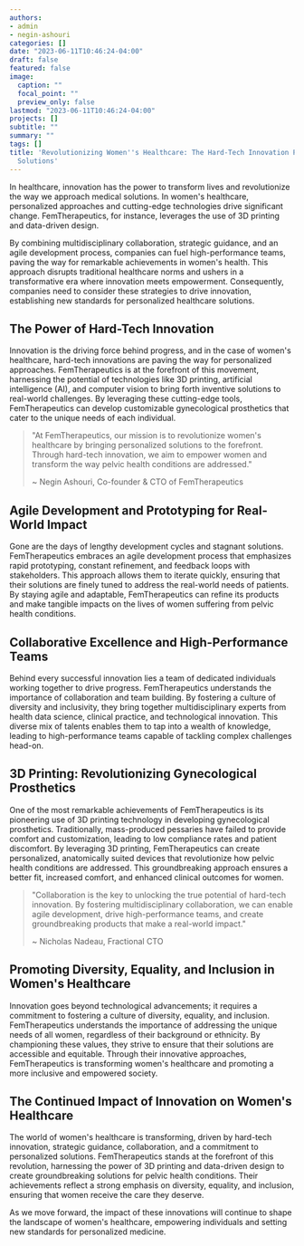 ```yaml
---
authors:
- admin
- negin-ashouri
categories: []
date: "2023-06-11T10:46:24-04:00"
draft: false
featured: false
image:
  caption: ""
  focal_point: ""
  preview_only: false
lastmod: "2023-06-11T10:46:24-04:00"
projects: []
subtitle: ""
summary: ""
tags: []
title: 'Revolutionizing Women''s Healthcare: The Hard-Tech Innovation Powering Personalized
  Solutions'
---
```


In healthcare, innovation has the power to transform lives and revolutionize the way we approach medical solutions. In women's healthcare, personalized approaches and cutting-edge technologies drive significant change. FemTherapeutics, for instance, leverages the use of 3D printing and data-driven design.

By combining multidisciplinary collaboration, strategic guidance, and an agile development process, companies can fuel high-performance teams, paving the way for remarkable achievements in women's health. This approach disrupts traditional healthcare norms and ushers in a transformative era where innovation meets empowerment. Consequently, companies need to consider these strategies to drive innovation, establishing new standards for personalized healthcare solutions.

## The Power of Hard-Tech Innovation

Innovation is the driving force behind progress, and in the case of women's healthcare, hard-tech innovations are paving the way for personalized approaches. FemTherapeutics is at the forefront of this movement, harnessing the potential of technologies like 3D printing, artificial intelligence (AI), and computer vision to bring forth inventive solutions to real-world challenges. By leveraging these cutting-edge tools, FemTherapeutics can develop customizable gynecological prosthetics that cater to the unique needs of each individual.

> "At FemTherapeutics, our mission is to revolutionize women's healthcare by bringing personalized solutions to the forefront. Through hard-tech innovation, we aim to empower women and transform the way pelvic health conditions are addressed."
>
> ~ Negin Ashouri, Co-founder & CTO of FemTherapeutics

## Agile Development and Prototyping for Real-World Impact

Gone are the days of lengthy development cycles and stagnant solutions. FemTherapeutics embraces an agile development process that emphasizes rapid prototyping, constant refinement, and feedback loops with stakeholders. This approach allows them to iterate quickly, ensuring that their solutions are finely tuned to address the real-world needs of patients. By staying agile and adaptable, FemTherapeutics can refine its products and make tangible impacts on the lives of women suffering from pelvic health conditions.

## Collaborative Excellence and High-Performance Teams

Behind every successful innovation lies a team of dedicated individuals working together to drive progress. FemTherapeutics understands the importance of collaboration and team building. By fostering a culture of diversity and inclusivity, they bring together multidisciplinary experts from health data science, clinical practice, and technological innovation. This diverse mix of talents enables them to tap into a wealth of knowledge, leading to high-performance teams capable of tackling complex challenges head-on.

## 3D Printing: Revolutionizing Gynecological Prosthetics

One of the most remarkable achievements of FemTherapeutics is its pioneering use of 3D printing technology in developing gynecological prosthetics. Traditionally, mass-produced pessaries have failed to provide comfort and customization, leading to low compliance rates and patient discomfort. By leveraging 3D printing, FemTherapeutics can create personalized, anatomically suited devices that revolutionize how pelvic health conditions are addressed. This groundbreaking approach ensures a better fit, increased comfort, and enhanced clinical outcomes for women.

> "Collaboration is the key to unlocking the true potential of hard-tech innovation. By fostering multidisciplinary collaboration, we can enable agile development, drive high-performance teams, and create groundbreaking products that make a real-world impact."
>
> ~ Nicholas Nadeau, Fractional CTO

## Promoting Diversity, Equality, and Inclusion in Women's Healthcare

Innovation goes beyond technological advancements; it requires a commitment to fostering a culture of diversity, equality, and inclusion. FemTherapeutics understands the importance of addressing the unique needs of all women, regardless of their background or ethnicity. By championing these values, they strive to ensure that their solutions are accessible and equitable. Through their innovative approaches, FemTherapeutics is transforming women's healthcare and promoting a more inclusive and empowered society.

## The Continued Impact of Innovation on Women's Healthcare

The world of women's healthcare is transforming, driven by hard-tech innovation, strategic guidance, collaboration, and a commitment to personalized solutions. FemTherapeutics stands at the forefront of this revolution, harnessing the power of 3D printing and data-driven design to create groundbreaking solutions for pelvic health conditions. Their achievements reflect a strong emphasis on diversity, equality, and inclusion, ensuring that women receive the care they deserve.

As we move forward, the impact of these innovations will continue to shape the landscape of women's healthcare, empowering individuals and setting new standards for personalized medicine.
